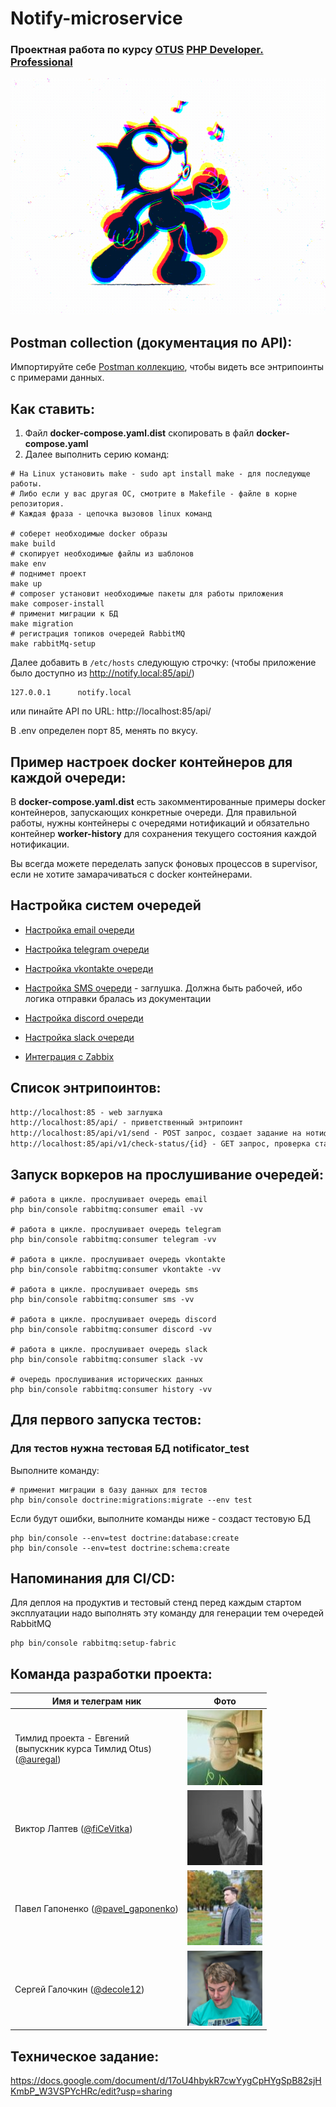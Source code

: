 # Notify-microservice


### Проектная работа по курсу **[OTUS](https://otus.ru/) [PHP Developer. Professional](https://otus.ru/lessons/razrabotchik-php/)**

![gif](docs/kek.gif)


## Postman collection (документация по API):

Импортируйте себе [Postman коллекцию](docs/REST_API_MICROSERVICE.postman_collection.json), чтобы видеть все энтрипоинты с примерами данных.


## Как ставить:
1. Файл **docker-compose.yaml.dist** скопировать в файл **docker-compose.yaml**
2. Далее выполнить серию команд: 

```shell
# На Linux установить make - sudo apt install make - для последующе работы. 
# Либо если у вас другая ОС, смотрите в Makefile - файле в корне репозитория. 
# Каждая фраза - цепочка вызовов linux команд

# соберет необходимые docker образы
make build 
# скопирует необходимые файлы из шаблонов
make env
# поднимет проект
make up
# composer установит необходимые пакеты для работы приложения
make composer-install
# применит миграции к БД
make migration
# регистрация топиков очередей RabbitMQ
make rabbitMq-setup
```


Далее добавить в `/etc/hosts` следующую строчку: (чтобы приложение было доступно из http://notify.local:85/api/)
```shell
127.0.0.1      notify.local
```

или пинайте API по URL: http://localhost:85/api/

В .env определен порт 85, менять по вкусу.


## Пример настроек docker контейнеров для каждой очереди:

В **docker-compose.yaml.dist** есть закомментированные примеры docker контейнеров, запускающих конкретные очереди.
Для правильной работы, нужны контейнеры с очередями нотификаций и обязательно контейнер **worker-history** для 
сохранения текущего состояния каждой нотификации.

Вы всегда можете переделать запуск фоновых процессов в supervisor, если не хотите замарачиваться с docker контейнерами.


## Настройка систем очередей

 - [Настройка email очереди](docs/EMAIL.md)

 - [Настройка telegram очереди](docs/TELEGRAM.md)

 - [Настройка vkontakte очереди](docs/VK.md)

 - [Настройка SMS очереди](docs/SMS.md) - заглушка. Должна быть рабочей, ибо логика отправки бралась из документации

 - [Настройка discord очереди](docs/DISCORD.md)

 - [Настройка slack очереди](docs/SLACK.md)

 - [Интеграция с Zabbix](docs/Zabbix.md)


## Список энтрипоинтов: 

```markdown
http://localhost:85 - web заглушка
http://localhost:85/api/ - приветственный энтрипоинт
http://localhost:85/api/v1/send - POST запрос, создает задание на нотификацию
http://localhost:85/api/v1/check-status/{id} - GET запрос, проверка статуса отправки нотификации сервисом. {id} - id переданный в методе /api/v1/send
```


## Запуск воркеров на прослушивание очередей:

```shell
# работа в цикле. прослушивает очередь email
php bin/console rabbitmq:consumer email -vv

# работа в цикле. прослушивает очередь telegram
php bin/console rabbitmq:consumer telegram -vv

# работа в цикле. прослушивает очередь vkontakte
php bin/console rabbitmq:consumer vkontakte -vv

# работа в цикле. прослушивает очередь sms
php bin/console rabbitmq:consumer sms -vv

# работа в цикле. прослушивает очередь discord
php bin/console rabbitmq:consumer discord -vv

# работа в цикле. прослушивает очередь slack
php bin/console rabbitmq:consumer slack -vv

# очередь прослушивания исторических данных
php bin/console rabbitmq:consumer history -vv
```


## Для первого запуска тестов:

### Для тестов нужна тестовая БД **notificator_test**

Выполните команду:

```shell
# применит миграции в базу данных для тестов
php bin/console doctrine:migrations:migrate --env test
```

Если будут ошибки, выполните команды ниже - создаст тестовую БД

```shell
php bin/console --env=test doctrine:database:create
php bin/console --env=test doctrine:schema:create
```


## Напоминания для CI/CD:

Для деплоя на продуктив и тестовый стенд перед каждым стартом эксплуатации надо выполнять эту команду для 
генерации тем очередей RabbitMQ

```shell
php bin/console rabbitmq:setup-fabric
```


## Команда разработки проекта:

| Имя и телеграм ник                                                                                  | Фото                                                                                   |
|-----------------------------------------------------------------------------------------------------|----------------------------------------------------------------------------------------|
| Тимлид проекта - Евгений <br> (выпускник курса Тимлид Otus) <br> ([@auregal](https://t.me/auregal)) | <div align="center" width="100%"><img width="100%" src="docs/photo/_Eugene.jpg"></div> |
| Виктор Лаптев ([@fiCeVitka](https://t.me/fiCeVitka))                                                | <div align="center" width="100%"><img width="100%" src="docs/photo/_Viktor.jpg"></div> |
| Павел Гапоненко ([@pavel_gaponenko](https://t.me/pavel_gaponenko))                                  | <div align="center" width="100%"><img width="100%" src="docs/photo/_Pavel.jpg"></div>  |
| Сергей Галочкин ([@decole12](https://t.me/decole12))                                                | <div align="center" width="100%"><img width="100%" src="docs/photo/_Sergey.png"></div> |


## Техническое задание:

https://docs.google.com/document/d/17oU4hbykR7cwYygCpHYgSpB82sjHKmbP_W3VSPYcHRc/edit?usp=sharing
